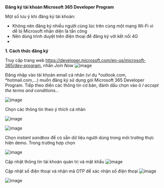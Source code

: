 **Đăng ký tài khoản Microsoft 365 Developer Program**

Một số lưu ý khi đăng ký tài khoản:
- Không nên đăng ký nhiều người cùng lúc trên cùng một mạng Wi-Fi vì dễ bị Microsoft nhận diện là tấn công
- Nên dùng trình duyệt trên điện thoại để đăng ký với kết nối 4G
- 
**1. Cách thức đăng ký**
  
Truy cập trang web https://developer.microsoft.com/en-us/microsoft-365/dev-program, nhấn _Join Now_
![image](https://github.com/hieulecyber/Microsoft365DeveloperProgram/assets/102139186/6ddce4fb-5fb5-49f1-a034-56acf497bd7f)

Đăng nhập vào tài khoản email cá nhân (ví dụ *outlook.com, *hotmail.com,...) muốn đăng ký sử dụng gói Microsoft 365 Developer Program. Tiếp theo điền các thông tin cơ bản, đánh dấu chọn vào ô _I accept the terms and conditions..._

![image](https://github.com/hieulecyber/Microsoft365DeveloperProgram/assets/102139186/d90a3e2c-fc29-42f4-b43a-2b9b3187b94a)

Chọn các thông tin theo ý thích cá nhân


![image](https://github.com/hieulecyber/Microsoft365DeveloperProgram/assets/102139186/404741f2-ee28-40d3-8824-14c7385458b6)

![image](https://github.com/hieulecyber/Microsoft365DeveloperProgram/assets/102139186/3ba91847-260e-4163-9a1b-15740b1afb7e)

Chọn _instant sandbox_ để có sẵn dữ liệu người dùng trong môi trường thực hiện demo. Trong trường hợp chọn 

![image](https://github.com/hieulecyber/Microsoft365DeveloperProgram/assets/102139186/2917d8e5-7d1b-41f6-b6f3-b45b5c01c943)

Cập nhật thông tin tài khoản quản trị và mật khẩu
![image](https://github.com/hieulecyber/Microsoft365DeveloperProgram/assets/102139186/d32f7aef-0b5c-48cb-be57-32071eabf444)

Cập nhật số điện thoại và nhận mã OTP để xác nhận số điện thoại
![image](https://github.com/hieulecyber/Microsoft365DeveloperProgram/assets/102139186/9399a25d-96a8-475c-be54-31ba16bab377)

![image](https://github.com/hieulecyber/Microsoft365DeveloperProgram/assets/102139186/3e689ad9-0df5-4363-b5b9-3abc5d1336d6)











